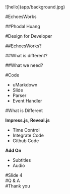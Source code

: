 <section>
![hello](app/background.jpg)

#EchoesWorks

##Phodal Huang
  
</section>
<section>
#Design for Developer

##EchoesWorks?

##What is different?

##What we need?
</section>
<section>
#Code

* uMarkdown
* Slide
* Parser
* Event Handler

</section>
<section>
#What is Different 

**Impress.js**, **Reveal.js**

* Time Control
* Integrate Code
* Github Code
 
**Add On**
 
* Subtitles
* Audio 

</section>
<section>
#Slide 4
</section>
<section class="first">
#Q & A
</section>
<section class="first">
#Thank you
</section>
